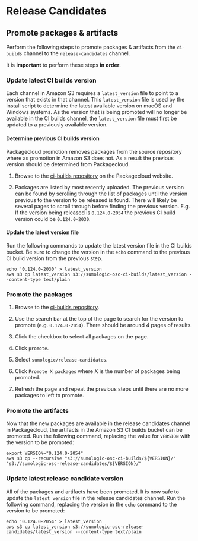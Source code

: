# Release Candidates

## Promote packages & artifacts

Perform the following steps to promote packages & artifacts from the `ci-builds`
channel to the `release-candidates` channel.

It is **important** to perform these steps **in order**.

### Update latest CI builds version

Each channel in Amazon S3 requires a `latest_version` file to point to a version
that exists in that channel. This `latest_version` file is used by the install
script to determine the latest available version on macOS and Windows systems.
As the version that is being promoted will no longer be available in the CI
builds channel, the `latest_version` file must first be updated to a
previously available version.

#### Determine previous CI builds version

Packagecloud promotion removes packages from the source repository where as
promotion in Amazon S3 does not. As a result the previous version should be
determined from Packagecloud.

1. Browse to the [ci-builds repository][pc_ci_builds] on the
Packagecloud website.

1. Packages are listed by most recently uploaded. The previous version can be
found by scrolling through the list of packages until the version previous to
the version to be released is found. There will likely be several pages to
scroll through before finding the previous version. E.g. If the version being
released is `0.124.0-2054` the previous CI build version could be
`0.124.0-2030`.

#### Update the latest version file

Run the following commands to update the latest version file in the CI builds
bucket. Be sure to change the version in the `echo` command to the previous
CI build version from the previous step.

```shell
echo '0.124.0-2030' > latest_version
aws s3 cp latest_version s3://sumologic-osc-ci-builds/latest_version --content-type text/plain
```

### Promote the packages

1. Browse to the [ci-builds repository][pc_ci_builds].

1. Use the search bar at the top of the page to search for the version to
promote (e.g. `0.124.0-2054`). There should be around 4 pages of results.

1. Click the checkbox to select all packages on the page.

1. Click `promote`.

1. Select `sumologic/release-candidates`.

1. Click `Promote X packages` where X is the number of packages being promoted.

1. Refresh the page and repeat the previous steps until there are no more
packages to left to promote.

### Promote the artifacts

Now that the new packages are available in the release candidates channel in
Packagecloud, the artifacts in the Amazon S3 CI builds bucket can be promoted.
Run the following command, replacing the value for `VERSION` with the version to
be promoted:

```shell
export VERSION="0.124.0-2054"
aws s3 cp --recursive "s3://sumologic-osc-ci-builds/${VERSION}/" "s3://sumologic-osc-release-candidates/${VERSION}/"
```

### Update latest release candidate version

All of the packages and artifacts have been promoted. It is now safe to update
the `latest_version` file in the release candidates channel. Run the following
command, replacing the version in the `echo` command to the version to be
promoted:

```shell
echo '0.124.0-2054' > latest_version
aws s3 cp latest_version s3://sumologic-osc-release-candidates/latest_version --content-type text/plain
```

[pc_ci_builds]: https://packagecloud.io/sumologic/ci-builds
